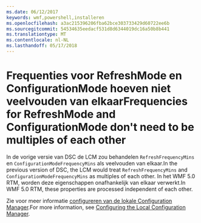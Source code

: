 ```yaml
---
ms.date: 06/12/2017
keywords: wmf,powershell,installeren
ms.openlocfilehash: a3ac215396206fba62bce303733429d60722ee6b
ms.sourcegitcommit: 54534635eedacf531d8d6344019dc16a50b8b441
ms.translationtype: MT
ms.contentlocale: nl-NL
ms.lasthandoff: 05/17/2018
---
```

# <a name="frequencies-for-refreshmode-and-configurationmode-dont-need-to-be-multiples-of-each-other"></a><span data-ttu-id="85799-102">Frequenties voor RefreshMode en ConfigurationMode hoeven niet veelvouden van elkaar</span><span class="sxs-lookup"><span data-stu-id="85799-102">Frequencies for RefreshMode and ConfigurationMode don't need to be multiples of each other</span></span>

<span data-ttu-id="85799-103">In de vorige versie van DSC de LCM zou behandelen `RefreshFrequencyMins` en `ConfigurationModeFrequencyMins` als veelvouden van elkaar.</span><span class="sxs-lookup"><span data-stu-id="85799-103">In the previous version of DSC, the LCM would treat `RefreshFrequencyMins` and `ConfigurationModeFrequencyMins` as multiples of each other.</span></span> <span data-ttu-id="85799-104">In het WMF 5.0 RTM, worden deze eigenschappen onafhankelijk van elkaar verwerkt.</span><span class="sxs-lookup"><span data-stu-id="85799-104">In WMF 5.0 RTM, these properties are processed independent of each other.</span></span>

<span data-ttu-id="85799-105">Zie voor meer informatie [configureren van de lokale Configuration Manager](https://msdn.microsoft.com/powershell/dsc/metaconfig).</span><span class="sxs-lookup"><span data-stu-id="85799-105">For more information, see [Configuring the Local Configuration Manager](https://msdn.microsoft.com/powershell/dsc/metaconfig).</span></span>
